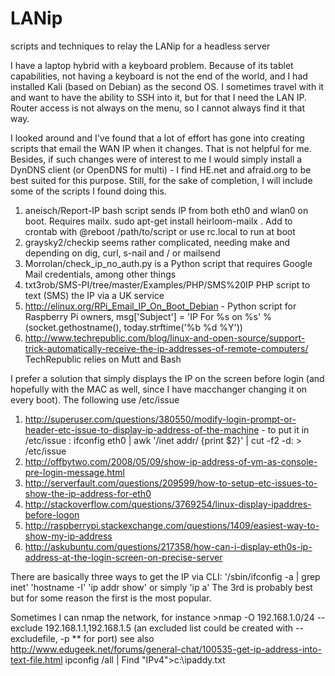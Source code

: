 # LANip
scripts and techniques to relay the LANip for a headless server  

I have a laptop hybrid with a keyboard problem. Because of its tablet capabilities, not having a keyboard is not the end of the world, and I had installed Kali (based on Debian) as the second OS. I sometimes travel with it and want to have the ability to SSH into it, but for that I need the LAN IP. Router access is not always on the menu, so I cannot always find it that way.  

I looked around and I've found that a lot of effort has gone into creating scripts that email the WAN IP when it changes. That is not helpful for me. Besides, if such changes were of interest to me I would simply install a DynDNS client (or OpenDNS for multi) - I find HE.net and afraid.org to be best suited for this purpose. Still, for the sake of completion, I will include some of the scripts I found doing this.  
1. aneisch/Report-IP bash script sends IP from both eth0 and wlan0 on boot. Requires mailx. sudo apt-get install heirloom-mailx . Add to crontab with @reboot /path/to/script or use rc.local to run at boot
2. graysky2/checkip seems rather complicated, needing make and depending on dig, curl, s-nail and / or mailsend
3. Morrolan/check_ip_no_auth.py is a Python script that requires Google Mail credentials, among other things  
4. txt3rob/SMS-PI/tree/master/Examples/PHP/SMS%20IP PHP script to text (SMS) the IP via a UK service
5. http://elinux.org/RPi_Email_IP_On_Boot_Debian - Python script for Raspberry Pi owners, msg['Subject'] = 'IP For %s on %s' % (socket.gethostname(), today.strftime('%b %d %Y'))
6. http://www.techrepublic.com/blog/linux-and-open-source/support-trick-automatically-receive-the-ip-addresses-of-remote-computers/ TechRepublic relies on Mutt and Bash

I prefer a solution that simply displays the IP on the screen before login (and hopefully with the MAC as well, since I have macchanger changing it on every boot). The following use /etc/issue
1. http://superuser.com/questions/380550/modify-login-prompt-or-header-etc-issue-to-display-ip-address-of-the-machine - to put it in /etc/issue : ifconfig eth0 | awk '/inet addr/ {print $2}' | cut -f2 -d: > /etc/issue
2. http://offbytwo.com/2008/05/09/show-ip-address-of-vm-as-console-pre-login-message.html
3. http://serverfault.com/questions/209599/how-to-setup-etc-issues-to-show-the-ip-address-for-eth0
4. http://stackoverflow.com/questions/3769254/linux-display-ipaddres-before-logon
5. http://raspberrypi.stackexchange.com/questions/1409/easiest-way-to-show-my-ip-address
6. http://askubuntu.com/questions/217358/how-can-i-display-eth0s-ip-address-at-the-login-screen-on-precise-server

There are basically three ways to get the IP via CLI:
'/sbin/ifconfig -a | grep inet'
'hostname -I'
'ip addr show' or simply 'ip a'
The 3rd is probably best but for some reason the first is the most popular.

Sometimes I can nmap the network, for instance >nmap -O 192.168.1.0/24 --exclude 192.168.1.1,192.168.1.5 (an excluded list could be created with --excludefile, -p ** for port) see also http://www.edugeek.net/forums/general-chat/100535-get-ip-address-into-text-file.html
ipconfig /all | Find "IPv4">c:\ipaddy.txt
